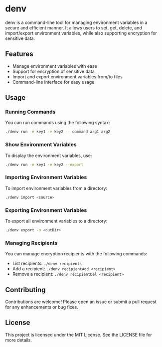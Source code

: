 # denv

denv is a command-line tool for managing environment variables in a secure and efficient manner. It allows users to set, get, delete, and import/export environment variables, while also supporting encryption for sensitive data.

## Features

- Manage environment variables with ease
- Support for encryption of sensitive data
- Import and export environment variables from/to files
- Command-line interface for easy usage

## Usage

### Running Commands

You can run commands using the following syntax:

```bash
./denv run -e key1 -e key2 -- command arg1 arg2
```

### Show Environment Variables

To display the environment variables, use:

```bash
./denv run -e key1 -e key2 --export
```

### Importing Environment Variables

To import environment variables from a directory:

```bash
./denv import <source>
```

### Exporting Environment Variables

To export all environment variables to a directory:

```bash
./denv export -o <outDir>
```

### Managing Recipients

You can manage encryption recipients with the following commands:

- List recipients: `./denv recipients`
- Add a recipient: `./denv recipientAdd <recipient>`
- Remove a recipient: `./denv recipientDel <recipient>`

## Contributing

Contributions are welcome! Please open an issue or submit a pull request for any enhancements or bug fixes.

## License

This project is licensed under the MIT License. See the LICENSE file for more details.
